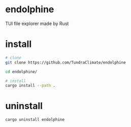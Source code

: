 # endolphine

TUI file explorer made by Rust

# install

```sh
# clone
git clone https://github.com/TundraClimate/endolphine

cd endolphine/

# install
cargo install --path .
```

# uninstall

```sh
cargo uninstall endolphine
```

